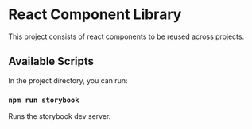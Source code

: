 # React Component Library

This project consists of react components to be reused across projects.

## Available Scripts

In the project directory, you can run:

### `npm run storybook`

Runs the storybook dev server.<br> 




